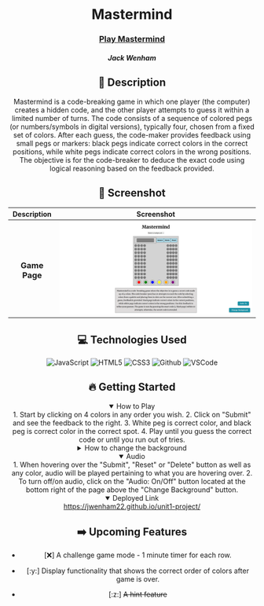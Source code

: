   <div id="description" align="center">

  # Mastermind

  ### [Play Mastermind](https://jwenham22.github.io/unit1-project/)

  ##### Jack Wenham

 

  ## :pencil: Description

Mastermind is a code-breaking game in which one player (the computer) creates a hidden code, 
and the other player attempts to guess it within a limited number of turns. 
The code consists of a sequence of colored pegs (or numbers/symbols in digital versions), 
typically four, chosen from a fixed set of colors. After each guess, the code-maker 
provides feedback using small pegs or markers: black pegs indicate correct colors 
in the correct positions, while white pegs indicate correct colors in the wrong 
positions. The objective is for the code-breaker to deduce the exact code using 
logical reasoning based on the feedback provided.

  ## :camera_flash: Screenshot 

  |   Description | Screenshot | 
  |:-------------:| -----------|
  | <h3 align="center">Game Page</h3> | ![image alt](https://github.com/JWenham22/unit1-project/blob/main/Screenshot%202025-01-09%20124501.png?raw=true)
  

   ## :computer: Technologies Used

  
  ![JavaScript](https://img.shields.io/badge/-JavaScript-05122A?style=flat&logo=javascript)
  ![HTML5](https://img.shields.io/badge/-HTML5-05122A?style=flat&logo=html5)
  ![CSS3](https://img.shields.io/badge/-CSS-05122A?style=flat&logo=css3)
  ![Github](https://img.shields.io/badge/-GitHub-05122A?style=flat&logo=github)
  ![VSCode](https://img.shields.io/badge/-VS_Code-05122A?style=flat&logo=visualstudio)


  ## :fire: Getting Started

<details open>
  <summary> How to Play </summary>
    1. Start by clicking on 4 colors in any order you wish.  
    2. Click on "Submit" and see the feedback to the right.  
    3. White peg is correct color, and black peg is correct color in the correct spot.  
    4. Play until you guess the correct code or until you run out of tries.  
</details>

<details>
  <summary> How to change the background </summary>
    1. Click on the "Select a background" to reveal a dropdown. 
    2. Select the theme you would like as a background.
    3. Once selected, click on the "Change Background" button located at the bottom right of the page.
</details>

<details open>
  <summary> Audio </summary>
    1. When hovering over the "Submit", "Reset" or "Delete" button as well as any color, audio will be played pertaining to what you are hovering over.
    2. To turn off/on audio, click on the "Audio: On/Off" button located at the bottom right of the page above the "Change Background" button.
</details>

<details open>
  <summary> Deployed Link </summary>
  <a href="https://jwenham22.github.io/unit1-project/"
    > https://jwenham22.github.io/unit1-project/ </a
  >
</details>

## :arrow_right: Upcoming Features

- [:x:] A challenge game mode - 1 minute timer for each row. 

- [:y:] Display functionality that shows the correct order of colors after game is over.

- [:z:] ~~A hint feature~~
  
  </div>
